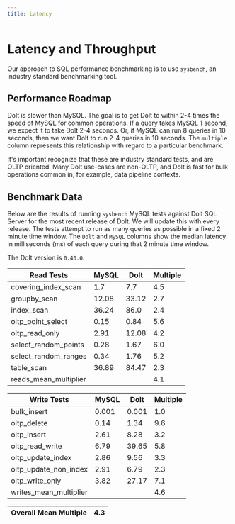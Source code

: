 ```yaml
---
title: Latency
---
```


# Latency and Throughput

Our approach to SQL performance benchmarking is to use `sysbench`, an
industry standard benchmarking tool.

## Performance Roadmap

Dolt is slower than MySQL. The goal is to get Dolt to within 2-4 times
the speed of MySQL for common operations. If a query takes MySQL 1
second, we expect it to take Dolt 2-4 seconds. Or, if MySQL can run 8
queries in 10 seconds, then we want Dolt to run 2-4 queries in 10
seconds. The `multiple` column represents this relationship with
regard to a particular benchmark.

It's important recognize that these are industry standard tests, and
are OLTP oriented. Many Dolt use-cases are non-OLTP, and Dolt is fast
for bulk operations common in, for example, data pipeline contexts.

## Benchmark Data

Below are the results of running `sysbench` MySQL tests against Dolt
SQL Server for the most recent release of Dolt. We will update this
with every release. The tests attempt to run as many queries as
possible in a fixed 2 minute time window. The `Dolt` and `MySQL`
columns show the median latency in milliseconds (ms) of each query 
during that 2 minute time window.

The Dolt version is `0.40.0`.
<!-- START_LATENCY_RESULTS_TABLE -->
|       Read Tests        | MySQL | Dolt  | Multiple |
|-------------------------|-------|-------|----------|
| covering\_index\_scan   |   1.7 |   7.7 |      4.5 |
| groupby\_scan           | 12.08 | 33.12 |      2.7 |
| index\_scan             | 36.24 |  86.0 |      2.4 |
| oltp\_point\_select     |  0.15 |  0.84 |      5.6 |
| oltp\_read\_only        |  2.91 | 12.08 |      4.2 |
| select\_random\_points  |  0.28 |  1.67 |      6.0 |
| select\_random\_ranges  |  0.34 |  1.76 |      5.2 |
| table\_scan             | 36.89 | 84.47 |      2.3 |
| reads\_mean\_multiplier |       |       |      4.1 |

|       Write Tests        | MySQL | Dolt  | Multiple |
|--------------------------|-------|-------|----------|
| bulk\_insert             | 0.001 | 0.001 |      1.0 |
| oltp\_delete             |  0.14 |  1.34 |      9.6 |
| oltp\_insert             |  2.61 |  8.28 |      3.2 |
| oltp\_read\_write        |  6.79 | 39.65 |      5.8 |
| oltp\_update\_index      |  2.86 |  9.56 |      3.3 |
| oltp\_update\_non\_index |  2.91 |  6.79 |      2.3 |
| oltp\_write\_only        |  3.82 | 27.17 |      7.1 |
| writes\_mean\_multiplier |       |       |      4.6 |

| Overall Mean Multiple | 4.3 |
|-----------------------|-----|
<!-- END_LATENCY_RESULTS_TABLE -->
<br/>
